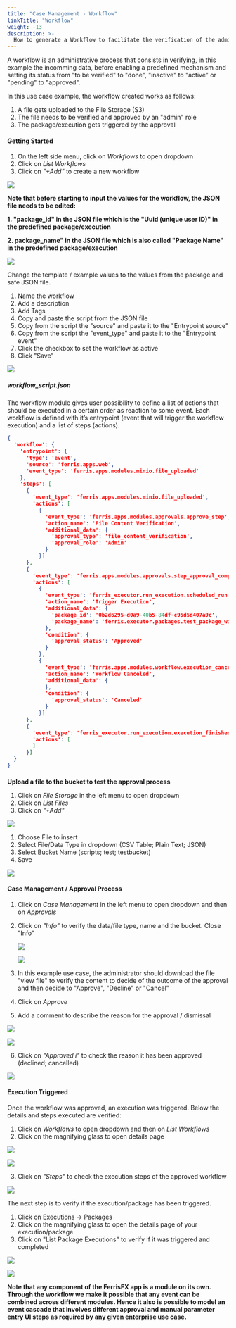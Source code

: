 ```yaml
---
title: "Case Management - Workflow"
linkTitle: "Workflow"
weight: -13
description: >-
  How to generate a Workflow to facilitate the verification of the administration process.
---
```


A workflow is an administrative process that consists in verifying, in this example the incomming data, before enabling a predefined mechanism and setting its status from "to be verified" to "done", "inactive" to "active" or "pending" to "approved". 

In this use case example, the workflow created works as follows:

1. A file gets uploaded to the File Storage (S3)
2. The file needs to be verified and approved by an "admin" role
3. The package/execution gets triggered by the approval

#### Getting Started

1. On the left side menu, click on *Workflows* to open dropdown
2. Click on *List Workflows*
3. Click on *"+Add"* to create a new workflow

![](/images/list_workflows.png)

**Note that before starting to input the values for the workflow, the JSON file needs to be edited:**

**1. "package_id" in the JSON file which is the "Uuid (unique user ID)" in the predefined package/execution**

**2. package_name" in the JSON file which is also called "Package Name" in the predefined package/execution**

![](/images/uuid_packagename_edit_json.png)

Change the template / example values to the values from the package and safe JSON file.

1. Name the workflow
2. Add a description
3. Add Tags 
4. Copy and paste the script from the JSON file
5. Copy from the script the "source" and paste it to the "Entrypoint source"
6. Copy from the script the "event_type" and paste it to the "Entrypoint event"
7. Click the checkbox to set the workflow as active
8. Click "Save"

![](/images/create_workflow.png)

##### workflow_script.json

The workflow module gives user possibility to define a list of actions that should be executed in a certain order as reaction to some event. Each workflow is defined with it’s entrypoint (event that will trigger the workflow execution) and a list of steps (actions).

```json
{
  'workflow': {
    'entrypoint': {
      'type': 'event',
      'source': 'ferris.apps.web',
      'event_type': 'ferris.apps.modules.minio.file_uploaded'
    },
    'steps': [
      {
        'event_type': 'ferris.apps.modules.minio.file_uploaded',
        'actions': [
          {
            'event_type': 'ferris.apps.modules.approvals.approve_step',
            'action_name': 'File Content Verification',
            'additional_data': {
              'approval_type': 'file_content_verification',
              'approval_role': 'Admin'
            }
          }]
      },
      {
        'event_type': 'ferris.apps.modules.approvals.step_approval_completed',
        'actions': [
          {
            'event_type': 'ferris_executor.run_execution.scheduled_run',
            'action_name': 'Trigger Execution',
            'additional_data': {
              'package_id': '0b2d6295-d0a9-40b5-84df-c95d5d407a9c',
              'package_name': 'ferris.executor.packages.test_package_with_scripts'
            },
            'condition': {
              'approval_status': 'Approved'
            }
          },
          {
            'event_type': 'ferris.apps.modules.workflow.execution_canceled',
            'action_name': 'Workflow Canceled',
            'additional_data': {
            },
            'condition': {
              'approval_status': 'Canceled'
            }
          }]
      },
      {
        'event_type': 'ferris_executor.run_execution.execution_finished',
        'actions': [
        ]
      }]
  }
}
```

#### 

**Upload a file to the bucket to test the approval process**

1. Click on *File Storage* in the left menu to open dropdown
2. Click on *List Files*
3. Click on *"+Add"*

![](/images/upload_file_test_workflow.png)

1. Choose File to insert
2. Select File/Data Type in dropdown (CSV Table; Plain Text; JSON)
3. Select Bucket Name (scripts; test; testbucket)
4. Save 

![](/images/select_file_test_workflow.png)

#### Case Management / Approval Process

1. Click on *Case Management* in the left menu to open dropdown and then on *Approvals*

2. Click on *"Info"* to verify the data/file type, name and the bucket. Close "Info"

   ![](/images/case_management_workflow.png)

   ![](/images/cm_workflow_info.png)

3. In this example use case, the administrator should download the file "view file" to verify the content to decide of the outcome of the approval and then decide to "Approve", "Decline" or "Cancel" 

4. Click on *Approve*

5. Add a comment to describe the reason for the approval / dismissal

![](/images/workflow_approve.png)

![](/images/approval_comment.png)

6. Click on *"Approved i"* to check the reason it has been approved (declined; cancelled)

![](/images/approvedi_comment_check.png)

#### Execution Triggered 

Once the workflow was approved, an execution was triggered. 
Below the details and steps executed are verified:

1. Click on *Workflows* to open dropdown and then on *List Workflows*
2. Click on the magnifying glass to open details page

![](/images/list_workflows.png)

![](/images/workflow_details.png)

3. Click on *"Steps"* to check the execution steps of the approved workflow

![](/images/steps_workflow_execution.png)

The next step is to verify if the execution/package has been triggered.

1. Click on Executions -> Packages
2. Click on the magnifying glass to open the details page of your execution/package
3. Click on "List Package Executions" to verify if it was triggered and completed

![](/images/triggered_execution_wf.png)

![](/images/execution_triggered_verified_wf.png)

**Note that any component of the FerrisFX app is a module on its own. Through the workflow we make it possible that any event can be combined across different modules. Hence it also is possible to model an event cascade that involves different approval and manual parameter entry UI steps as required by any given enterprise use case.**